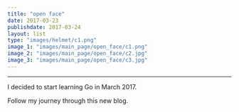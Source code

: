 ```yaml
---
title: "open face"
date: 2017-03-23
publishdate: 2017-03-24
layout: list
type: "images/helmet/c1.png"
image_1: "images/main_page/open_face/c1.png"  
image_2: "images/main_page/open_face/c2.jpg"  
image_3: "images/main_page/open_face/c3.jpg"  
---
```

---

I decided to start learning Go in March 2017.

Follow my journey through this new blog.